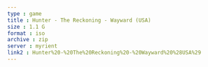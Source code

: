 ```yaml
---
type : game
title : Hunter - The Reckoning - Wayward (USA)
size : 1.1 G
format : iso
archive : zip
server : myrient
link2 : Hunter%20-%20The%20Reckoning%20-%20Wayward%20%28USA%29
---
```


